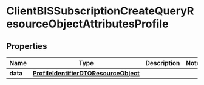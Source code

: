 # ClientBISSubscriptionCreateQueryResourceObjectAttributesProfile

## Properties
Name | Type | Description | Notes
------------ | ------------- | ------------- | -------------
**data** | [**ProfileIdentifierDTOResourceObject**](ProfileIdentifierDTOResourceObject.md) |  | 
